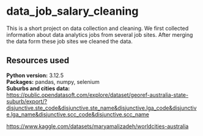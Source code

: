 # data_job_salary_cleaning

This is a short project on data collection and cleaning. We first collected information about data analytics jobs from several job sites. After merging the data form these job sites 
we cleaned the data.

## Resources used
**Python version:** 3.12.5\
**Packages:** pandas, numpy, selenium\
**Suburbs and cities data:** \
https://public.opendatasoft.com/explore/dataset/georef-australia-state-suburb/export/?disjunctive.ste_code&disjunctive.ste_name&disjunctive.lga_code&disjunctive.lga_name&disjunctive.scc_code&disjunctive.scc_name

https://www.kaggle.com/datasets/maryamalizadeh/worldcities-australia
